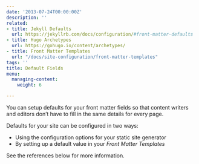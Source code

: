```yaml
---
date: '2013-07-24T00:00:00Z'
description: ''
related:
- title: Jekyll Defaults
  url: https://jekyllrb.com/docs/configuration/#front-matter-defaults
- title: Hugo Archetypes
  url: https://gohugo.io/content/archetypes/
- title: Front Matter Templates
  url: "/docs/site-configuration/front-matter-templates"
tags: ''
title: Default Fields
menu:
  managing-content:
    weight: 6

---
```

You can setup defaults for your front matter fields so that content writers and editors don’t have to fill in the same details for every page.

Defaults for your site can be configured in two ways:

* Using the configuration options for your static site generator
* By setting up a default value in your *Front Matter Templates*

See the references below for more information.